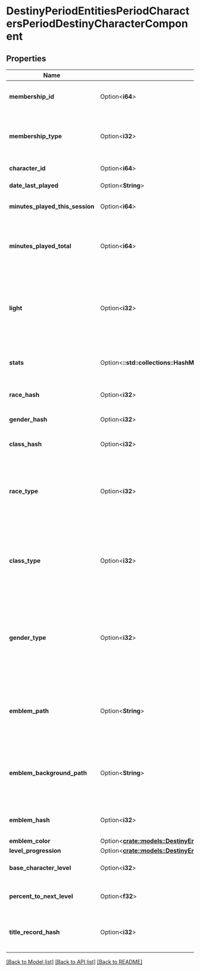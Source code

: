 # DestinyPeriodEntitiesPeriodCharactersPeriodDestinyCharacterComponent

## Properties

Name | Type | Description | Notes
------------ | ------------- | ------------- | -------------
**membership_id** | Option<**i64**> | Every Destiny Profile has a membershipId. This is provided on the character as well for convenience. | [optional]
**membership_type** | Option<**i32**> | membershipType tells you the platform on which the character plays. Examine the BungieMembershipType enumeration for possible values. | [optional]
**character_id** | Option<**i64**> | The unique identifier for the character. | [optional]
**date_last_played** | Option<**String**> | The last date that the user played Destiny. | [optional]
**minutes_played_this_session** | Option<**i64**> | If the user is currently playing, this is how long they've been playing. | [optional]
**minutes_played_total** | Option<**i64**> | If this value is 525,600, then they played Destiny for a year. Or they're a very dedicated Rent fan. Note that this includes idle time, not just time spent actually in activities shooting things. | [optional]
**light** | Option<**i32**> | The user's calculated \"Light Level\". Light level is an indicator of your power that mostly matters in the end game, once you've reached the maximum character level: it's a level that's dependent on the average Attack/Defense power of your items. | [optional]
**stats** | Option<**::std::collections::HashMap<String, i32>**> | Your character's stats, such as Agility, Resilience, etc... *not* historical stats.  You'll have to call a different endpoint for those. | [optional]
**race_hash** | Option<**i32**> | Use this hash to look up the character's DestinyRaceDefinition. | [optional]
**gender_hash** | Option<**i32**> | Use this hash to look up the character's DestinyGenderDefinition. | [optional]
**class_hash** | Option<**i32**> | Use this hash to look up the character's DestinyClassDefinition. | [optional]
**race_type** | Option<**i32**> | Mostly for historical purposes at this point, this is an enumeration for the character's race.  It'll be preferable in the general case to look up the related definition: but for some people this was too convenient to remove. | [optional]
**class_type** | Option<**i32**> | Mostly for historical purposes at this point, this is an enumeration for the character's class.  It'll be preferable in the general case to look up the related definition: but for some people this was too convenient to remove. | [optional]
**gender_type** | Option<**i32**> | Mostly for historical purposes at this point, this is an enumeration for the character's Gender.  It'll be preferable in the general case to look up the related definition: but for some people this was too convenient to remove. And yeah, it's an enumeration and not a boolean. Fight me. | [optional]
**emblem_path** | Option<**String**> | A shortcut path to the user's currently equipped emblem image. If you're just showing summary info for a user, this is more convenient than examining their equipped emblem and looking up the definition. | [optional]
**emblem_background_path** | Option<**String**> | A shortcut path to the user's currently equipped emblem background image. If you're just showing summary info for a user, this is more convenient than examining their equipped emblem and looking up the definition. | [optional]
**emblem_hash** | Option<**i32**> | The hash of the currently equipped emblem for the user. Can be used to look up the DestinyInventoryItemDefinition. | [optional]
**emblem_color** | Option<[**crate::models::DestinyEntitiesCharactersDestinyCharacterComponentEmblemColor**](Destiny_Entities_Characters_DestinyCharacterComponent_emblemColor.md)> |  | [optional]
**level_progression** | Option<[**crate::models::DestinyEntitiesCharactersDestinyCharacterComponentLevelProgression**](Destiny_Entities_Characters_DestinyCharacterComponent_levelProgression.md)> |  | [optional]
**base_character_level** | Option<**i32**> | The \"base\" level of your character, not accounting for any light level. | [optional]
**percent_to_next_level** | Option<**f32**> | A number between 0 and 100, indicating the whole and fractional % remaining to get to the next character level. | [optional]
**title_record_hash** | Option<**i32**> | If this Character has a title assigned to it, this is the identifier of the DestinyRecordDefinition that has that title information. | [optional]

[[Back to Model list]](../README.md#documentation-for-models) [[Back to API list]](../README.md#documentation-for-api-endpoints) [[Back to README]](../README.md)


